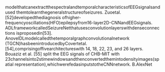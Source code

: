modelthatcanextractthespectralandtemporalcharacteristicsofEEGsignalsandused
themtolearnthegeneralstructureofseizures. Zuoetal.[52]developedthediagnosis
ofhigher-frequencyoscillations(HFO)epilepsyfrom16-layer2D-CNNandEEGsignals.
ADLframeworkcalledSeizureNetthatusesconvolutionlayerswithdenseconnections
isproposedin[53]. AnovelDLmodelcalledthetemporalgraphconvolutionalnetwork
(TGCN)hasbeenintroducedbyCovertetal.[54],comprisingoffivearchitectureswith
14, 18, 22, 23, and 26 layers. Bouaziz et al. [55] split the EEG signals of CHB-MIT with
23channelsinto2stimewindowsandthenconvertedthemintodensityimages(spatial
representation),whichwerefedasinputstotheCNNnetwork.
B.AlexNet